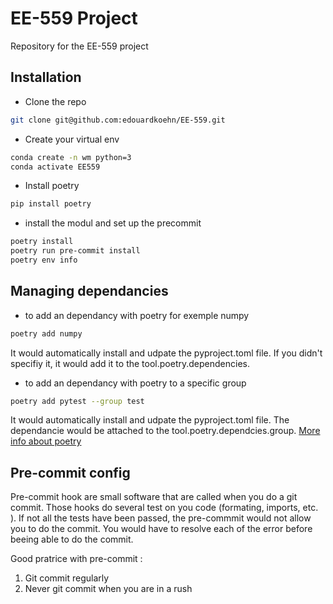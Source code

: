 # EE-559 Project
Repository for the EE-559 project
## Installation
- Clone the repo

```bash
git clone git@github.com:edouardkoehn/EE-559.git
```
- Create your virtual env
```bash
conda create -n wm python=3
conda activate EE559
```
- Install poetry
```bash
pip install poetry
```
- install the modul and set up the precommit
```bash
poetry install
poetry run pre-commit install
poetry env info
```

## Managing dependancies
- to add an dependancy with poetry for exemple numpy
```bash
poetry add numpy
```
It would automatically install and udpate the pyproject.toml file. If you didn't specifiy it, it would add it to the tool.poetry.dependencies.

- to add an dependancy with poetry to a specific group
```bash
poetry add pytest --group test
```
It would automatically install and udpate the pyproject.toml file. The dependancie would be attached to the tool.poetry.dependcies.group.
[More info about poetry](https://python-poetry.org/docs/managing-dependencies/#adding-a-dependency-to-a-group)

## Pre-commit config
Pre-commit hook are small software that are called when you do a git commit. Those hooks do several test on you code (formating, imports, etc. ). If not all the tests have been passed, the pre-commmit would not allow you to do the commit. You would have to resolve each of the error before beeing able to do the commit.

Good pratrice with pre-commit :
1) Git commit regularly
2) Never git commit when you are in a rush
